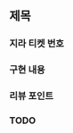 ## 제목 <!-- 소셜 로그인 구현 -->

### 지라 티켓 번호
<!-- MOKA-xxxx -->

### 구현 내용
<!-- 구글 소셜 로그인 연동 -->

### 리뷰 포인트
<!-- 오류 있는지 함께 확인해주세요 -->

### TODO
<!-- 추가적으로 테스트 코드를 작성할 예정입니다. -->
